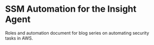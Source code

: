 # SSM Automation for the Insight Agent
Roles and automation document for blog series on automating security tasks in AWS.
